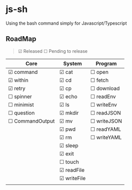 # js-sh

Using the bash command simply for Javascript/Typescript

## RoadMap

> &#x2611; Released &#x2610; Pending to release

|Core                   |System             |Program            |
|---                    |---                |---                |
|&#x2611; command       |&#x2611; cat       |&#x2610; open      |
|&#x2611; within        |&#x2611; cd        |&#x2610; fetch     |
|&#x2611; retry         |&#x2611; cp        |&#x2610; download  |
|&#x2610; spinner       |&#x2611; echo      |&#x2610; readEnv   |
|&#x2610; minimist      |&#x2611; ls        |&#x2610; writeEnv  |
|&#x2610; question      |&#x2611; mkdir     |&#x2610; readJSON  |
|&#x2610; CommandOutput |&#x2611; mv        |&#x2610; writeJSON |
|                       |&#x2611; pwd       |&#x2610; readYAML  |
|                       |&#x2611; rm        |&#x2610; writeYAML |
|                       |&#x2611; sleep     |                   |
|                       |&#x2611; exit      |                   |
|                       |&#x2610; touch     |                   |
|                       |&#x2611; readFile  |                   |
|                       |&#x2611; writeFile |                   |
|                       |                   |                   |
